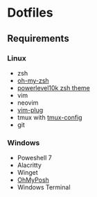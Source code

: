 # Dotfiles

## Requirements

### Linux

- zsh
- [oh-my-zsh](https://ohmyz.sh/#install)
- [powerlevel10k zsh theme](https://github.com/romkatv/powerlevel10k)
- vim
- neovim
- [vim-plug](https://github.com/junegunn/vim-plug)
- tmux with [tmux-config](https://github.com/samoshkin/tmux-config)
- git

### Windows

- Poweshell 7
- Alacritty
- Winget
- [OhMyPosh](https://ohmyposh.dev/)
- Windows Terminal

